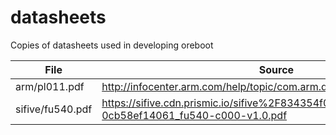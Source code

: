 # datasheets
Copies of datasheets used in developing oreboot

| File | Source |
| ---- | ------ |
| arm/pl011.pdf | http://infocenter.arm.com/help/topic/com.arm.doc.ddi0183f/DDI0183.pdf |
| sifive/fu540.pdf | https://sifive.cdn.prismic.io/sifive%2F834354f0-08e6-423c-bf1f-0cb58ef14061_fu540-c000-v1.0.pdf |
